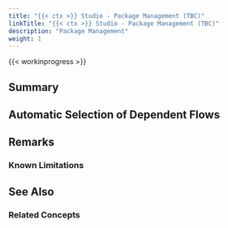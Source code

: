 ```yaml
---
title: "{{< ctx >}} Studio - Package Management (TBC)"
linkTitle: "{{< ctx >}} Studio - Package Management (TBC)"
description: "Package Management"
weight: 1
---
```


{{< workinprogress >}}

## Summary

## Automatic Selection of Dependent Flows

## Remarks

### Known Limitations

## See Also

### Related Concepts
